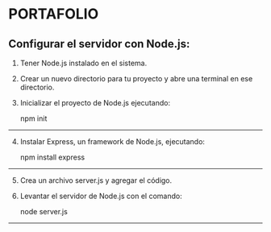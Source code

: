 # PORTAFOLIO

## Configurar el servidor con Node.js:
   1. Tener Node.js instalado en el sistema.
   2. Crear un nuevo directorio para tu proyecto y abre una terminal en ese directorio.
   3. Inicializar el proyecto de Node.js ejecutando: 

       npm init 
---
   4. Instalar Express, un framework de Node.js, ejecutando:

        npm install express
---
   5.  Crea un archivo server.js y agregar el  código.
   6. Levantar el servidor de Node.js con el comando:

        node server.js
---
